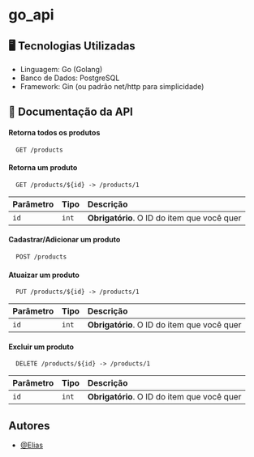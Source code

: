 # go_api

## 🖥️ Tecnologias Utilizadas

-  Linguagem: Go (Golang)
- Banco de Dados: PostgreSQL
-  Framework: Gin (ou padrão net/http para simplicidade)


## 📂 Documentação da API

#### Retorna todos os produtos

```http
  GET /products
```

#### Retorna um produto

```http
  GET /products/${id} -> /products/1
```

| Parâmetro   | Tipo       | Descrição                                   |
| :---------- | :--------- | :------------------------------------------ |
| `id`      | `int` | **Obrigatório**. O ID do item que você quer |


#### Cadastrar/Adicionar um produto
```http
  POST /products
```

#### Atuaizar um produto

```http
  PUT /products/${id} -> /products/1
```

| Parâmetro   | Tipo       | Descrição                                   |
| :---------- | :--------- | :------------------------------------------ |
| `id`      | `int` | **Obrigatório**. O ID do item que você quer |

#### Excluir um produto

```http
  DELETE /products/${id} -> /products/1
```

| Parâmetro   | Tipo       | Descrição                                   |
| :---------- | :--------- | :------------------------------------------ |
| `id`      | `int` | **Obrigatório**. O ID do item que você quer |



## Autores

- [@Elias](https://www.github.com/EliasBRodrigues)

